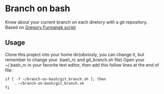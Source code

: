 Branch on bash
==============

Know about your current branch on each diretory with a git repository.
Based on [Gregory Furmanek script](http://www.furmanek.net/39/unix-prompt-for-usage-with-git/)

Usage
-----
Clone this project into your home dir(obviosly, you can change it, but remember to change your .bash_rc and git_branch.sh file)
Open your ~/.bash_rc in your favorite text editor, then add this follow lines at the end of file:

	if [ -f ~/branch-on-bash/git_branch.sh ]; then
		. ~/branch-on-bash/git_branch.sh
	fi


